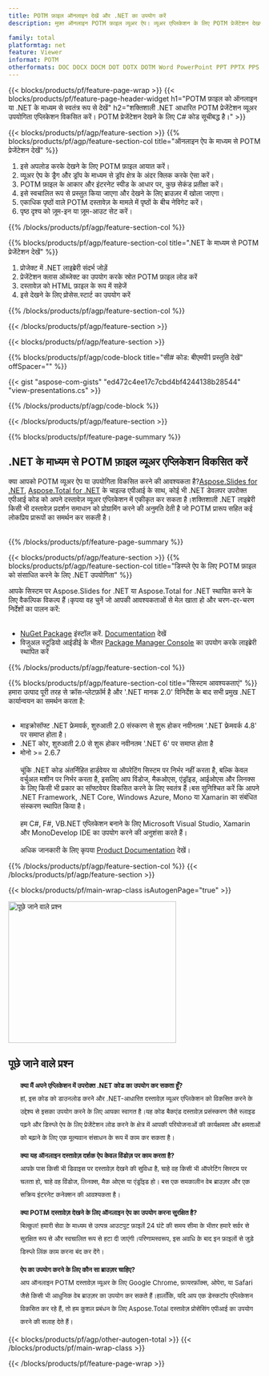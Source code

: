 ```yaml
---
title: POTM फ़ाइल ऑनलाइन देखें और .NET का उपयोग करें
description: मुफ़्त ऑनलाइन POTM फ़ाइल व्यूअर ऐप। व्यूअर एप्लिकेशन के लिए POTM प्रेजेंटेशन देखने के लिए .NET API C# कोड।

family: total
platformtag: net
feature: Viewer
informat: POTM
otherformats: DOC DOCX DOCM DOT DOTX DOTM Word PowerPoint PPT PPTX PPS PPSX PPSM PPTM POTX POTM Excel XLS XLSX XLSM XLSB XLTX XLTM PDF
---
```

{{< blocks/products/pf/feature-page-wrap >}}
{{< blocks/products/pf/feature-page-header-widget h1="POTM फ़ाइल को ऑनलाइन या .NET के माध्यम से स्वतंत्र रूप से देखें" h2="शक्तिशाली .NET आधारित POTM प्रेजेंटेशन व्यूअर उपयोगिता एप्लिकेशन विकसित करें। POTM प्रेजेंटेशन देखने के लिए C# कोड सूचीबद्ध है।" >}}

{{< blocks/products/pf/agp/feature-section >}}
{{% blocks/products/pf/agp/feature-section-col title="ऑनलाइन ऐप के माध्यम से POTM प्रेजेंटेशन देखें" %}}

1. इसे अपलोड करके देखने के लिए POTM फ़ाइल आयात करें।
1. व्यूअर ऐप के ड्रैग और ड्रॉप के माध्यम से ड्रॉप क्षेत्र के अंदर क्लिक करके ऐसा करें।
1. POTM फ़ाइल के आकार और इंटरनेट स्पीड के आधार पर, कुछ सेकंड प्रतीक्षा करें।
1. इसे स्वचालित रूप से प्रस्तुत किया जाएगा और देखने के लिए ब्राउज़र में खोला जाएगा।
1. एकाधिक पृष्ठों वाले POTM दस्तावेज़ के मामले में पृष्ठों के बीच नेविगेट करें।
1. पृष्ठ दृश्य को ज़ूम-इन या ज़ूम-आउट सेट करें।

{{% /blocks/products/pf/agp/feature-section-col %}}

{{% blocks/products/pf/agp/feature-section-col title=".NET के माध्यम से POTM प्रेजेंटेशन देखें" %}}

1. प्रोजेक्ट में .NET लाइब्रेरी संदर्भ जोड़ें
1. प्रेजेंटेशन क्लास ऑब्जेक्ट का उपयोग करके स्रोत POTM फ़ाइल लोड करें
1. दस्तावेज़ को HTML फ़ाइल के रूप में सहेजें
1. इसे देखने के लिए प्रोसेस.स्टार्ट का उपयोग करें

{{% /blocks/products/pf/agp/feature-section-col %}}

{{< /blocks/products/pf/agp/feature-section >}}


{{< blocks/products/pf/agp/feature-section >}}

{{% blocks/products/pf/agp/code-block title="सी# कोड: बीएमपी1 प्रस्तुति देखें" offSpacer="" %}}

{{< gist "aspose-com-gists" "ed472c4ee17c7cbd4bf4244138b28544" "view-presentations.cs" >}}

{{% /blocks/products/pf/agp/code-block %}}


{{< /blocks/products/pf/agp/feature-section >}}

{{% blocks/products/pf/feature-page-summary %}}


<h2>.NET के माध्यम से POTM फ़ाइल व्यूअर एप्लिकेशन विकसित करें</h2>

क्या आपको POTM व्यूअर ऐप या उपयोगिता विकसित करने की आवश्यकता है?[Aspose.Slides for .NET](https://products.aspose.com/slides/hi/net/), [Aspose.Total for .NET](https://products.aspose.com/total/hi/net/) के चाइल्ड एपीआई के साथ, कोई भी .NET डेवलपर उपरोक्त एपीआई कोड को अपने दस्तावेज़ व्यूअर एप्लिकेशन में एकीकृत कर सकता है।शक्तिशाली .NET लाइब्रेरी किसी भी दस्तावेज़ प्रदर्शन समाधान को प्रोग्रामिंग करने की अनुमति देती है जो POTM प्रारूप सहित कई लोकप्रिय प्रारूपों का समर्थन कर सकती है।<br /><br />

{{% /blocks/products/pf/feature-page-summary %}}

{{< blocks/products/pf/agp/feature-section >}}
{{% blocks/products/pf/agp/feature-section-col title="डिस्प्ले ऐप के लिए POTM फ़ाइल को संसाधित करने के लिए .NET उपयोगिता" %}}

आपके सिस्टम पर Aspose.Slides for .NET या Aspose.Total for .NET स्थापित करने के लिए वैकल्पिक विकल्प हैं।कृपया वह चुनें जो आपकी आवश्यकताओं से मेल खाता हो और चरण-दर-चरण निर्देशों का पालन करें:<br /><br />

- [NuGet Package](https://www.nuget.org/packages/Aspose.Slides/) इंस्टॉल करें. [Documentation](https://docs.aspose.com/slides/net/installation/#method-1-install-or-update-asposeslides-from-the-nuget-package-manager) देखें
- विजुअल स्टूडियो आईडीई के भीतर [Package Manager Console](https://docs.aspose.com/slides/net/installation/#method-2-install-or-update-asposeslides-through-the-package-manager-console) का उपयोग करके लाइब्रेरी स्थापित करें

{{% /blocks/products/pf/agp/feature-section-col %}}

{{% blocks/products/pf/agp/feature-section-col title="सिस्टम आवश्यकताएं" %}}
हमारा उत्पाद पूरी तरह से क्रॉस-प्लेटफ़ॉर्म है और '.NET मानक 2.0' विनिर्देश के बाद सभी प्रमुख .NET कार्यान्वयन का समर्थन करता है:<br /><br />

- माइक्रोसॉफ्ट .NET फ्रेमवर्क, शुरुआती 2.0 संस्करण से शुरू होकर नवीनतम '.NET फ्रेमवर्क 4.8' पर समाप्त होता है।
- .NET कोर, शुरुआती 2.0 से शुरू होकर नवीनतम '.NET 6' पर समाप्त होता है
- मोनो >= 2.6.7
<br /><br />
चूंकि .NET कोड अंतर्निहित हार्डवेयर या ऑपरेटिंग सिस्टम पर निर्भर नहीं करता है, बल्कि केवल वर्चुअल मशीन पर निर्भर करता है, इसलिए आप विंडोज, मैकओएस, एंड्रॉइड, आईओएस और लिनक्स के लिए किसी भी प्रकार का सॉफ्टवेयर विकसित करने के लिए स्वतंत्र हैं।बस सुनिश्चित करें कि आपने .NET Framework, .NET Core, Windows Azure, Mono या Xamarin का संबंधित संस्करण स्थापित किया है।<br /><br />
हम C#, F#, VB.NET एप्लिकेशन बनाने के लिए Microsoft Visual Studio, Xamarin और MonoDevelop IDE का उपयोग करने की अनुशंसा करते हैं।
<br /><br />
अधिक जानकारी के लिए कृपया [Product Documentation](https://docs.aspose.com/slides/net/system-requirements/) देखें।

{{% /blocks/products/pf/agp/feature-section-col %}}
{{< /blocks/products/pf/agp/feature-section >}}


{{< blocks/products/pf/main-wrap-class isAutogenPage="true" >}}

<style>.howtolist li{margin-right: 0!important;line-height: 26px;position: relative;margin-bottom: 10px;font-size: 13px;list-style-type: none;}</style>
<div class="col-md-12 tl bg-gray-dark howtolist section">
  <a class="anchor" name="faqpage"></a>
  <div class="container tl dflex" itemscope="" itemtype="https://schema.org/FAQPage">
      <div class="col-md-4 howtosectiongfx">
          <img class="social-panel-hide-on-mobile" src="https://www.groupPOTMs.cloud/templates/brand/images/groupPOTMs/conversion/groupPOTMs_conversion-brand.png" alt="पूछे जाने वाले प्रश्न" width="335" height="283">
      </div>
      <div class="howtosection col-md-8">
          <div>
              <h2>पूछे जाने वाले प्रश्न</h2>
              <ul>
                  <li itemscope="" itemprop="mainEntity" itemtype="https://schema.org/Question">
                      <div>
                          <span itemprop="name"><b>क्या मैं अपने एप्लिकेशन में उपरोक्त .NET कोड का उपयोग कर सकता हूँ?</b></span>
                      </div>
                      <div itemscope="" itemprop="acceptedAnswer" itemtype="https://schema.org/Answer">
                          <span itemprop="text">हां, इस कोड को डाउनलोड करने और .NET-आधारित दस्तावेज़ व्यूअर एप्लिकेशन को विकसित करने के उद्देश्य से इसका उपयोग करने के लिए आपका स्वागत है।यह कोड बैकएंड दस्तावेज़ प्रसंस्करण जैसे स्लाइड पढ़ने और डिस्प्ले ऐप के लिए प्रेजेंटेशन लोड करने के क्षेत्र में आपकी परियोजनाओं की कार्यक्षमता और क्षमताओं को बढ़ाने के लिए एक मूल्यवान संसाधन के रूप में काम कर सकता है।</span>
                      </div>
                  </li>
                  <li itemscope="" itemprop="mainEntity" itemtype="https://schema.org/Question">
                      <div>
                          <span itemprop="name"><b>क्या यह ऑनलाइन दस्तावेज़ दर्शक ऐप केवल विंडोज़ पर काम करता है?</b></span>
                      </div>
                      <div itemscope="" itemprop="acceptedAnswer" itemtype="https://schema.org/Answer">
                          <span itemprop="text">आपके पास किसी भी डिवाइस पर दस्तावेज़ देखने की सुविधा है, चाहे वह किसी भी ऑपरेटिंग सिस्टम पर चलता हो, चाहे वह विंडोज, लिनक्स, मैक ओएस या एंड्रॉइड हो। बस एक समकालीन वेब ब्राउज़र और एक सक्रिय इंटरनेट कनेक्शन की आवश्यकता है।</span>
                      </div>
                  </li>
                  <li itemscope="" itemprop="mainEntity" itemtype="https://schema.org/Question">
                      <div>
                          <span itemprop="name"><b>क्या POTM दस्तावेज़ देखने के लिए ऑनलाइन ऐप का उपयोग करना सुरक्षित है?</b></span>
                      </div>
                      <div itemscope="" itemprop="acceptedAnswer" itemtype="https://schema.org/Answer">
                          <span itemprop="text">बिल्कुल! हमारी सेवा के माध्यम से उत्पन्न आउटपुट फ़ाइलें 24 घंटे की समय सीमा के भीतर हमारे सर्वर से सुरक्षित रूप से और स्वचालित रूप से हटा दी जाएंगी।परिणामस्वरूप, इस अवधि के बाद इन फ़ाइलों से जुड़े डिस्प्ले लिंक काम करना बंद कर देंगे।</span>
                      </div>
                  </li>                 
                  <li itemscope="" itemprop="mainEntity" itemtype="https://schema.org/Question">
                      <div>
                          <span itemprop="name"><b>ऐप का उपयोग करने के लिए कौन सा ब्राउज़र चाहिए?</b></span>
                      </div>
                      <div itemscope="" itemprop="acceptedAnswer" itemtype="https://schema.org/Answer">
                          <span itemprop="text">आप ऑनलाइन POTM दस्तावेज़ व्यूअर के लिए Google Chrome, फ़ायरफ़ॉक्स, ओपेरा, या Safari जैसे किसी भी आधुनिक वेब ब्राउज़र का उपयोग कर सकते हैं।हालाँकि, यदि आप एक डेस्कटॉप एप्लिकेशन विकसित कर रहे हैं, तो हम कुशल प्रबंधन के लिए Aspose.Total दस्तावेज़ प्रोसेसिंग एपीआई का उपयोग करने की सलाह देते हैं।</span>
                      </div>
                  </li>
              </ul>
          </div>
      </div>
  </div>

{{< blocks/products/pf/agp/other-autogen-total >}}
{{< /blocks/products/pf/main-wrap-class >}}

{{< /blocks/products/pf/feature-page-wrap >}}